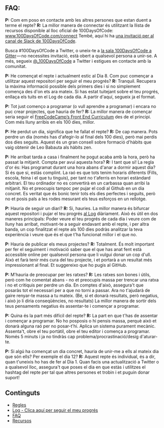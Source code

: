 ## FAQ:
  **P:** Com em poso en contacte amb les altres persones que estan duent a terme el repte?
  **R:** La millor manera de connectar és utilitzant la llista de recursos disponible al lloc oficial de 100DaysOfCode:
  www.100DaysOfCode.com/connect
  Tembé, aquí hi ha [una invitació per al canal de Slack de 100DaysOfCode](https://www.100daysofcode.com/slack).

  Busca #100DaysOfCode a Twitter, o uneix-te a [la sala 100DaysOfCode a Gitter](https://gitter.im/Kallaway/100DaysOfCode) — no necessites invitació, està obert a qualsevol persona a unir-se. A més, segueix [@_100DaysOfCode](https://twitter.com/_100DaysOfCode) a Twitter i estigues en contacte amb la comunitat.

  **P:** He començat el repte i actualment estic al Dia 8. Com puc començar a utilitzar aquest repositori per seguir el meu progrés?
  **R:** Tranquil. Recupera la màxima informació possible dels primers dies i si no simplement comença des d'on ets ara mateix. Si has estat tuitejant sobre el teu progrés, enllaça els tuits en el Log de cada dia. A partir d'aquí, segueix ja el format.

  **P:** Tot just començo a programar (o vull aprendre a programar) i encara no puc crear projectes, que hauria de fer?
  **R:** La millor manera de començar seria seguir el [FreeCodeCamp’s Front End Curriculum](https://www.freecodecamp.com/) des de el principi. Com més lluny arribis en els 100 dies, millor.

  **P:** He perdut un dia, significa que he fallat el repte?
  **R:** De cap manera. Pots perdre un dia (només has d'afegir-lo al final dels 100 dies), però mai perdis dos dies seguits. Aquest és un gran consell sobre formació d'hàbits que vaig obtenir de Leo Babauta als hàbits zen.

  **P:** He arribat tarda a casa i finalment he pogut acaba amb la hora, però ha passat la mitjanit. Compta per avui aquesta hora?
  **R:** I tant que si! La regla d'or és: Has programat durant una hora abans d'anar a dormir aquest dia? Si és que si, estàs complint.
  La raó es que tots tenim horaris diferents (Fills, escola, feina i el que tu tinguis), per tant no t'aferris en horari estàndard arbitrari. El teu ordinador no es convertirà en un carbassa quan arribi la mitjanit.
  No et preocupis tampoc per pujar el codi al Github en un dia concret. Es veritat que és bonic tenir tots els dies perfectes i seguits, però no et posis pals a les rodes mesurant els teus esforços en un rellotge.

  **P:** Hauria de seguir un diari?
  **R:** Si, hauries. La millor manera és bifurcar aquest repositori i pujar el teu progrés [al Log](log.md) diàriament. Això és útil en dos maneres principals: Poder veure el teu progrés de cada dia i veure com de lluny has arribat, motivant-te a seguir endavant amb el repte, i per altra banda, un cop finalitzat el repte als 100 dies podràs analitzar la teva experiència i veure que és el que t'ha funcionat millor i el que no.

  **P:** Hauria de publicar els meus projectes?
  **R:** Totalment. És molt important per fer el seguiment i motivació saber que el que has anat fent està accessible online per qualsevol persona que li vulgui donar un cop d'ull. Això et farà tenir més cura del teu projecte, i et portarà a un resultat més impressionant al final. Et suggereixo que ho pugis al GitHub.

  **P:** M'hauria de preocupar per les ratxes?
  **R:** Les ratxes son bones i útils, però com he comentat abans - no et preocupis massa per trencar una ratxa i no et critiquis per perdre un dia. En comptes d'això, assegura't que posaràs tot el necessari per a que no torni a passar. Ara no t'ajudarà de gaire renyar-te massa a tu mateix. (Bé, si et donarà resultats, però negatius, i això jo li diria conseqüències, no resultats) La millor manera de sortir dels teus pensaments negatius és assentar-te i començar a programar.

  **P:** Quina és la part més difícil del repte?
  **R:** La part en que t'has de assentar i començar a programar. No ho posposis o hi pensis massa, perquè això et donarà alguna raó per no posar-t'hi. Aplica un sistema purament mecànic. Assenta't, obre el teu portàtil, obre el teu editor i comença a programar. Només 5 minuts i ja no tindràs cap problema/procrastinació/desig d'aturar-te.

  **P:** Si algú ha començat un dia concret, hauria de unir-me a ells al mateix dia que són ells? Per exemple el dia 12?
  **R:** Aquest repte és individual, és a dir, quan t'uneixis ho has de fer al Dia 1. Quan facis una actualització a Twitter o a qualsevol lloc, assegura't que poses el dia en que estàs i utilitzes el hashtag del repte per tal que altres persones et trobin i et puguin donar suport!

## Continguts
* [Regles](rules.md)
* [Log - Clica aquí per seguir el meu progrés](log.md)
* [FAQ](FAQ.md)
* [Recursos](resources.md)
